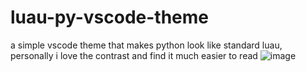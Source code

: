 # luau-py-vscode-theme

a simple vscode theme that makes python look like standard luau, personally i love the contrast and find it much easier to read
![image](https://github.com/user-attachments/assets/5e55c3ee-774c-4c43-bac5-ea35a76e3996)
